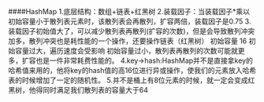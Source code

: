 ####HashMap
    1.底层结构：数组+链表+红黑树
    2.装载因子：当装载因子*乘以初始容量小于散列表元素时，该散列表会再散列，扩容两倍，装载因子是0.75
    3.装载因子初始值大了，可以减少散列表再散列(扩容的次数)，但是会导致散列冲突加多，散列冲突也是耗性能的一个操作，还要操作链表（红黑树）
        初始容量 16
        初始容量过大，遍历速度会受影响
        初始容量过小，散列表再散列的次数可能就更多，扩容也是一件非常耗费性能的。
    4.key->hash:HashMap并不是直接拿key的哈希值来用的，他将key的hash值的高16位进行异或操作，使我们的元素放入哈希表的时候增加了一定的随机性。
    5.并不是桶上有8位元素的时候，就一定会变成红黑树，他得同时满足我们散列表的容量大于64
    